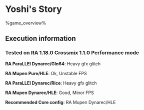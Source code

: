 # Yoshi's Story 

%game_overview%

## Execution information

### Tested on RA 1.18.0 Crossmix 1.1.0 Performance mode

**RA ParaLLEl Dynarec/Gln64**: Heavy gfx glitch

**RA Mupen Pure/HLE**: Ok, Unstable FPS

**RA ParaLLEl Dynarec/Rice**: Heavy gfx glitch

**RA Mupen Dynarec/HLE**: Good, Minor FPS

**Recommended Core config**: RA Mupen Dynarec/HLE